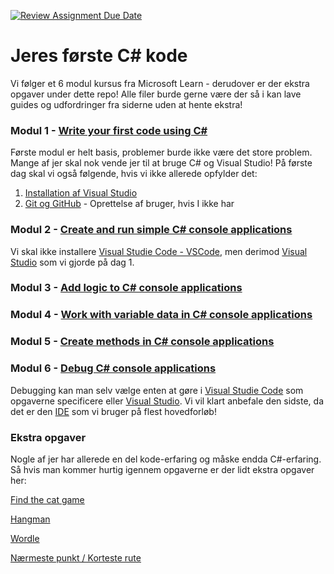[![Review Assignment Due Date](https://classroom.github.com/assets/deadline-readme-button-24ddc0f5d75046c5622901739e7c5dd533143b0c8e959d652212380cedb1ea36.svg)](https://classroom.github.com/a/0-vpGQqs)
# Jeres første C# kode 

Vi følger et 6 modul kursus fra Microsoft Learn - derudover er der ekstra opgaver under dette repo! 
Alle filer burde gerne være der så i kan lave guides og udfordringer fra siderne uden at hente ekstra!

### Modul 1 - [Write your first code using C#](https://learn.microsoft.com/en-us/training/paths/get-started-c-sharp-part-1/)

Første modul er helt basis, problemer burde ikke være det store problem. Mange af jer skal nok vende jer til at bruge C# og Visual Studio!
På første dag skal vi også følgende, hvis vi ikke allerede opfylder det: 
1.  [Installation af Visual Studio](https://www.notion.so/Installation-af-Visual-Studio-3fce612556a54e939e01e0b63ed2135c?pvs=21) 
2. [Git og GitHub](https://www.notion.so/Git-og-GitHub-e768b5be2bff49c9b7dda29302588f3b?pvs=21) - Oprettelse af bruger, hvis I ikke har

### Modul 2 - [Create and run simple C# console applications](https://learn.microsoft.com/en-us/training/paths/get-started-c-sharp-part-2/)

Vi skal ikke installere [Visual Studie Code - VSCode](https://www.notion.so/mercantec/Visual-Studie-Code-VSCode-7ae261e136d24ffe851bd290a260976d?pvs=4), men derimod [Visual Studio](https://www.notion.so/mercantec/Visual-Studio-233c96d7687a4594bd670674e3cf39dc?pvs=4) som vi gjorde på dag 1. 

### Modul 3 - [Add logic to C# console applications](https://learn.microsoft.com/en-us/training/paths/get-started-c-sharp-part-3/)

### Modul 4 - [Work with variable data in C# console applications](https://learn.microsoft.com/en-us/training/paths/get-started-c-sharp-part-4/)

### Modul 5 - [Create methods in C# console applications](https://learn.microsoft.com/en-us/training/paths/get-started-c-sharp-part-5/)

### Modul 6 - [Debug C# console applications](https://learn.microsoft.com/en-us/training/paths/get-started-c-sharp-part-6/)

Debugging kan man selv vælge enten at gøre i [Visual Studie Code](https://www.notion.so/mercantec/Visual-Studie-Code-VSCode-7ae261e136d24ffe851bd290a260976d?pvs=4) som opgaverne specificere eller [Visual Studio](https://www.notion.so/mercantec/Visual-Studio-233c96d7687a4594bd670674e3cf39dc?pvs=4). Vi vil klart anbefale den sidste, da det er den [IDE](https://www.notion.so/mercantec/IDE-2478d6538a004ae78b323d80bce7f0d2?pvs=4) som vi bruger på flest hovedforløb!

### Ekstra opgaver

Nogle af jer har allerede en del kode-erfaring og måske endda C#-erfaring. Så hvis man kommer hurtig igennem opgaverne er der lidt ekstra opgaver her: <br>

[Find the cat game](https://www.notion.so/Find-the-cat-game-e424e3a12a2b46c4b3a73e8167dfd624?pvs=21) 

[Hangman](https://www.notion.so/Hangman-84b65f0e3b8b43e7ab2a2cba9a260940?pvs=21) 

[Wordle](https://www.notion.so/Wordle-101117d07e79459c8fc5b74e6984516a?pvs=21) 

[Nærmeste punkt / Korteste rute](https://www.notion.so/N-rmeste-punkt-Korteste-rute-09f61913f45948bc84ed0fb2525a9a67?pvs=21)
